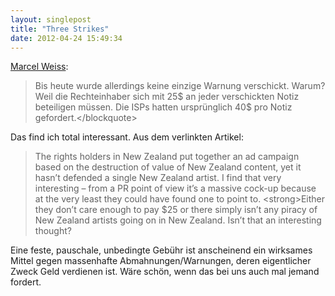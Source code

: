 ```yaml
---
layout: singlepost
title: "Three Strikes"
date: 2012-04-24 15:49:34
---
```

[Marcel Weiss](http://www.neunetz.com/2012/04/24/nach-8-monaten-three-strikes-in-neuseeland-keine-einzige-versendete-warnnotiz/):

>Bis heute wurde allerdings keine einzige Warnung verschickt. Warum? Weil die Rechteinhaber sich mit 25$ an jeder verschickten Notiz beteiligen müssen. Die ISPs hatten ursprünglich 40$ pro Notiz gefordert.&lt;/blockquote&gt;

Das find ich total interessant. Aus dem verlinkten Artikel:

>The rights holders in New Zealand put together an ad campaign based on the destruction of value of New Zealand content, yet it hasn’t defended a single New Zealand artist. I find that very interesting – from a PR point of view it’s a massive cock-up because at the very least they could have found one to point to. &lt;strong&gt;Either they don’t care enough to pay $25 or there simply isn’t any piracy of New Zealand artists going on in New Zealand. Isn’t that an interesting thought?

Eine feste, pauschale, unbedingte Gebühr ist anscheinend ein wirksames Mittel gegen massenhafte Abmahnungen/Warnungen, deren eigentlicher Zweck Geld verdienen ist. Wäre schön, wenn das bei uns auch mal jemand fordert.